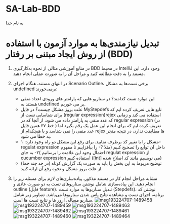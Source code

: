 # SA-Lab-BDD

به نام خدا

# تبدیل نیازمندی‌ها به موارد آزمون با استفاده از روش ایجاد مبتنی بر رفتار (BDD)
1. در منابع آموزشی مثالی از نحوه به‌کارگیری BDD در محیط IntelliJ وجود دارد. این مستند را به دقت مطالعه کنید و مراحل آن را به ‌صورت عملی انجام دهید. 
2. در انتهای مستند، هنگام اجرای Scenario Outline، برخی تست‌ها به مشکل undefined برمی‌خورند: 
    - این موارد تست کدامند؟ در سناریو هایی که پارامتر های ورودی اعداد منفی هستند به undefined بر می خوریم. 
    - علت بروز مشکل چیست؟ در فایل MyStepdefs تابع هایی تعریف کرده ایم که برای شناسایی تست از (regular expression)rejex استفاده می کند و زمانی که عدد منفی به پارامتر داده می شود، از آنجا که در regular expression (در خط ۳۷ همین فایل ) تعریف کرده ایم که برای انجام این عمل یک رقم بگیرد اما عدد منفی را نمی شناسد و  با هیچکدام از rejex ها مطابقت ندارد، در نتیجه منجر به خطا می شود.
    - مشکل را با تغییر کد برطرف نمایید. برای رفع این مشکل دو راه وجود دارد: ۱- regulat expression داخل آن توابع را تصحیح کنیم (مثلا ?- را بیافزاییم تا مفهوم احتمال وجود این علامت را برسانیم )۲- به جای regulat expression از  cucumber expression استفاده کنیم ([int] می نویسیم مانند کد اصلاح شده)
    - توضیح مربوط به این بخش را باید به صورت یک گزارش کوتاه (در حد چند خط) از علت بروز مشکل و نحوه رفع آن ارائه کنید.



3. مشابه مراحل انجام کار در مستند مذکور، پیاده‌سازی‌های لازم برای مسئله زیر را انجام دهید. این پیاده‌سازی شامل نوشتن سناریوهای تست به دو صورت عادی و outline (فایل feature)، تبدیل سناریوها به موارد تست (Stepdefs)، نوشتن کد برنامه، اجرای تست و مشاهده نتایج پاس شدن سناریوها می‌باشد.
 تصاویر زیر شامل سناریو مساله، ارور ها و نتایج تست ها است.
![msg193224707-1489458](https://github.com/Negarnbkhti42/SA-Lab-BDD/assets/62252489/2cf2a512-0ffe-4ed0-ba9b-8dc9839a1f38)
![msg193224707-1489459](https://github.com/Negarnbkhti42/SA-Lab-BDD/assets/62252489/25a45c7f-2bfd-4849-9023-dd6539a1284e)
![msg193224707-1489463](https://github.com/Negarnbkhti42/SA-Lab-BDD/assets/62252489/e3bfd111-0770-4f16-b902-4c9276acaf94)
![msg193224707-1489462](https://github.com/Negarnbkhti42/SA-Lab-BDD/assets/62252489/1d9dd939-f631-446d-9156-69b13e80d6e1)
![msg193224707-1489461](https://github.com/Negarnbkhti42/SA-Lab-BDD/assets/62252489/e4c41939-a2c1-4a82-9e59-de5491aaed58)
![msg193224707-1489460](https://github.com/Negarnbkhti42/SA-Lab-BDD/assets/62252489/7036bafa-4175-4ad7-8d62-39d5f617b572)
![msg193224707-1489464](https://github.com/Negarnbkhti42/SA-Lab-BDD/assets/62252489/5c4fb813-4eed-493a-afaf-f23229ab6e41)
